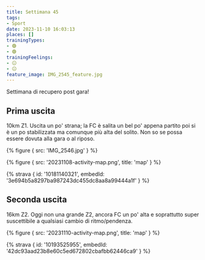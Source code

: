 ```yaml
---
title: Settimana 45
tags:
- Sport
date: 2023-11-10 16:03:13
places: []
trainingTypes:
- 🟢
- 🟢
trainingFeelings:
- 😐
- 😐
feature_image: IMG_2545_feature.jpg
---
```


Settimana di recupero post gara!
<!--more-->

## Prima uscita

10km Z1. Uscita un po' strana; la FC è salita un bel po' appena partito poi si è un po stabilizzata ma comunque più alta del solito.
Non so se possa essere dovuta alla gara o al riposo.

{% figure { src: 'IMG_2546.jpg' } %}

{% figure { src: '20231108-activity-map.png', title: 'map' } %}

{% strava { id: '10181140321', embedId: '3e694b5a8297ba987243dc455dc8aa8a99444a1f' } %}

## Seconda uscita

16km Z2. Oggi non una grande Z2, ancora FC un po' alta e soprattutto super suscettibile a qualsiasi cambio di ritmo/pendenza.

{% figure { src: '20231110-activity-map.png', title: 'map' } %}

{% strava { id: '10193525955', embedId: '42dc93aad23b8e60c5ed672802cbafbb62446ca9' } %}